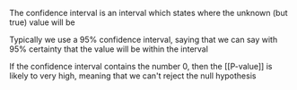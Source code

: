 The confidence interval is an interval which states where the unknown (but true) value will be

Typically we use a 95% confidence interval, saying that we can say with 95% certainty that the value will be within the interval

If the confidence interval contains the number 0, then the [[P-value]] is likely to very high, meaning that we can't reject the null hypothesis